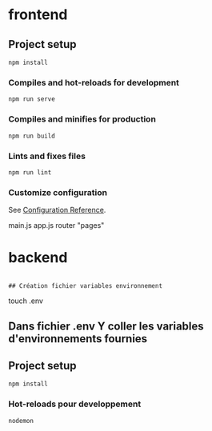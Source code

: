 # frontend

## Project setup
```
npm install
```

### Compiles and hot-reloads for development
```
npm run serve
```

### Compiles and minifies for production
```
npm run build
```

### Lints and fixes files
```
npm run lint
```

### Customize configuration
See [Configuration Reference](https://cli.vuejs.org/config/).

main.js
app.js
router "pages"

# backend
```

## Création fichier variables environnement
```
touch .env

## Dans fichier .env Y coller les variables d'environnements fournies


## Project setup
```
npm install
```
### Hot-reloads pour developpement
```
nodemon
```